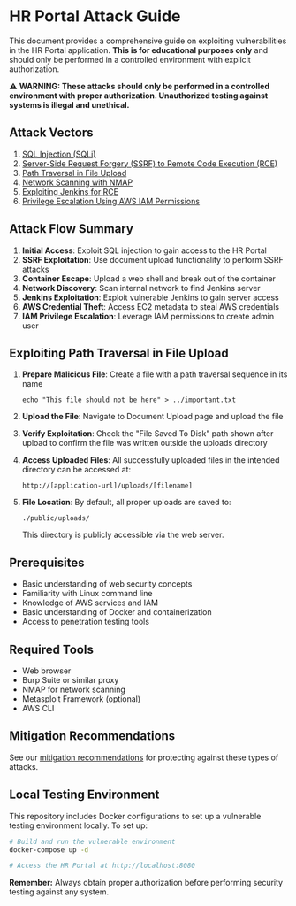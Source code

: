 # HR Portal Attack Guide

This document provides a comprehensive guide on exploiting vulnerabilities in the HR Portal application. **This is for educational purposes only** and should only be performed in a controlled environment with explicit authorization.

⚠️ **WARNING: These attacks should only be performed in a controlled environment with proper authorization. Unauthorized testing against systems is illegal and unethical.**

## Attack Vectors

1. [SQL Injection (SQLi)](./attacks/01-sql-injection.md)
2. [Server-Side Request Forgery (SSRF) to Remote Code Execution (RCE)](./attacks/02-ssrf-to-rce.md)
3. [Path Traversal in File Upload](./attacks/03-path-traversal.md)
4. [Network Scanning with NMAP](./attacks/03-network-scanning.md)
5. [Exploiting Jenkins for RCE](./attacks/04-jenkins-exploitation.md)
6. [Privilege Escalation Using AWS IAM Permissions](./attacks/05-privilege-escalation.md)

## Attack Flow Summary

1. **Initial Access**: Exploit SQL injection to gain access to the HR Portal
2. **SSRF Exploitation**: Use document upload functionality to perform SSRF attacks
3. **Container Escape**: Upload a web shell and break out of the container
4. **Network Discovery**: Scan internal network to find Jenkins server
5. **Jenkins Exploitation**: Exploit vulnerable Jenkins to gain server access
6. **AWS Credential Theft**: Access EC2 metadata to steal AWS credentials
7. **IAM Privilege Escalation**: Leverage IAM permissions to create admin user

## Exploiting Path Traversal in File Upload

1. **Prepare Malicious File**: Create a file with a path traversal sequence in its name
   ```
   echo "This file should not be here" > ../important.txt
   ```

2. **Upload the File**: Navigate to Document Upload page and upload the file
   
3. **Verify Exploitation**: Check the "File Saved To Disk" path shown after upload to confirm the file was written outside the uploads directory

4. **Access Uploaded Files**: All successfully uploaded files in the intended directory can be accessed at:
   ```
   http://[application-url]/uploads/[filename]
   ```

5. **File Location**: By default, all proper uploads are saved to:
   ```
   ./public/uploads/
   ```
   
   This directory is publicly accessible via the web server.

## Prerequisites

- Basic understanding of web security concepts
- Familiarity with Linux command line
- Knowledge of AWS services and IAM
- Basic understanding of Docker and containerization
- Access to penetration testing tools

## Required Tools

- Web browser
- Burp Suite or similar proxy
- NMAP for network scanning
- Metasploit Framework (optional)
- AWS CLI

## Mitigation Recommendations

See our [mitigation recommendations](./attacks/06-mitigation.md) for protecting against these types of attacks.

## Local Testing Environment

This repository includes Docker configurations to set up a vulnerable testing environment locally. To set up:

```bash
# Build and run the vulnerable environment
docker-compose up -d

# Access the HR Portal at http://localhost:8080
```

**Remember:** Always obtain proper authorization before performing security testing against any system.
